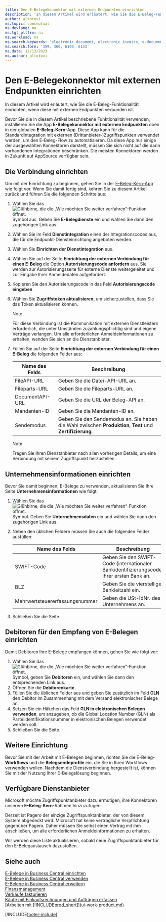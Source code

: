 ```yaml
---
title: Den E-Belegekonnektor mit externen Endpunkten einrichten
description: 'In diesem Artikel wird erläutert, wie Sie die E-Beleg-Funktionalität einrichten, wenn diese mit externen Endpunkten verbunden ist.'
author: altotovi
ms.topic: conceptual
ms.devlang: na
ms.tgt_pltfrm: na
ms.workload: na
ms.search.keywords: 'electronic document, electronic invoice, e-document, e-invoice, access-point, endpoint'
ms.search.form: '359, 360, 6103, 6133'
ms.date: 12/13/2023
ms.author: altotovi
---
```


# Den E-Belegekonnektor mit externen Endpunkten einrichten

In diesem Artikel wird erläutert, wie Sie die E-Beleg-Funktionalität einrichten, wenn diese mit externen Endpunkten verbunden ist.

Bevor Sie die in diesem Artikel beschriebene Funktionalität verwenden, installieren Sie die App **E-Belegekonnektor mit externen Endpunkten** oben in der globalen **E-Beleg-Kern**-App. Diese App kann für die Standardintegration mit externen (Drittanbieter-)Zugriffspunkten verwendet werden, um den E-Beleg-Flow zu automatisieren. Da diese App nur einige der ausgewählten Konnektoren darstellt, müssen Sie sich nicht auf die darin vorhandenen Integrationen beschränken. Die meisten Konnektoren werden in Zukunft auf AppSource verfügbar sein.

## Die Verbindung einrichten

Um mit der Einrichtung zu beginnen, gehen Sie in der [E-Beleg-Kern-App](finance-how-setup-edocuments.md) wie folgt vor. Wenn Sie damit fertig sind, kehren Sie zu diesem Artikel zurück und führen Sie die folgenden Schritte aus:

1. Wählen Sie das ![Glühbirne, die die „Wie möchten Sie weiter verfahren“-Funktion öffnet.](media/ui-search/search_small.png "Wie möchten Sie weiter verfahren?") Symbol aus. Geben Sie **E-Belegdienste** ein und wählen Sie dann den zugehörigen Link aus.
2. Wählen Sie im Feld **Dienstintegration** einen der Integrationscodes aus, die für die Endpunkt-Diensteinrichtung angeboten werden.
3. Wählen Sie **Einrichten der Dienstintegration** aus.
4. Wählen Sie auf der Seite **Einrichtung der externen Verbindung für einen E-Beleg** die Option **Autorisierungscode anfordern** aus. Sie werden zur Autorisierungsseite für externe Dienste weitergeleitet und zur Eingabe Ihrer Anmeldedaten aufgefordert.
5. Kopieren Sie den Autorisierungscode in das Feld **Autorisierungscode eingeben**.
6. Wählen Sie **Zugriffstoken aktualisieren**, um sicherzustellen, dass Sie das Token aktualisieren können.

    > [!NOTE]
    > Für diese Verbindung ist die Kommunikation mit externen Dienstleistern erforderlich, die unter Umständen zuzahlungspflichtig sind und eigene Verträge verlangen. Um alle erforderlichen Anmeldeinformationen zu erhalten, wenden Sie sich an die Dienstanbieter.

7. Füllen Sie auf der Seite **Einrichtung der externen Verbindung für einen E-Beleg** die folgenden Felder aus:

    | Name des Felds | Beschreibung |
    |---|---|
    | FileAPI-URL | Geben Sie die Datei-API-URL an. |
    | Fileparts-URL | Geben Sie die Fileparts-URL an. |
    | DocumentAPI-URL | Geben Sie die URL der Beleg-API an. |
    | Mandanten-ID | Geben Sie die Mandanten-ID an. |
    | Sendemodus | Geben Sie den Sendemodus an. Sie haben die Wahl zwischen **Produktion**, **Test** und **Zertifizierung**. |

    > [!NOTE]
    > Fragen Sie Ihren Dienstanbieter nach allen vorherigen Details, um eine Verbindung mit seinem Zugriffspunkt herzustellen.

## Unternehmensinformationen einrichten

Bevor Sie damit beginnen, E-Belege zu verwenden, aktualisieren Sie Ihre Seite **Unternehmensinformationen** wie folgt:

1. Wählen Sie das ![Glühbirne, die die „Wie möchten Sie weiter verfahren“-Funktion öffnet.](media/ui-search/search_small.png "Wie möchten Sie weiter verfahren") Symbol. Geben Sie **Unternehmensdaten** ein und wählen Sie dann den zugehörigen Link aus.
2. Neben den üblichen Feldern müssen Sie auch die folgenden Felder ausfüllen:

    | Name des Felds | Beschreibung |
    |---|---|
    | SWIFT-Code | Geben Sie den SWIFT-Code (internationaler Bankidentifizierungscode) Ihrer ersten Bank an. |
    | BLZ | Geben Sie die vierstellige Bankleitzahl ein. |
    | Mehrwertsteuererfassungsnummer | Geben die USt-IdNr. des Unternehmens an. |

3. Schließen Sie die Seite.

## Debitoren für den Empfang von E-Belegen einrichten

Damit Debitoren Ihre E-Belege empfangen können, gehen Sie wie folgt vor:

1. Wählen Sie das ![Glühbirne, die die „Wie möchten Sie weiter verfahren“-Funktion öffnet.](media/ui-search/search_small.png "Sagen Sie mir, was Sie tun möchten") Symbol, geben Sie **Debitoren** ein, und wählen Sie dann den entsprechenden Link aus.
2. Öffnen Sie die **Debitorenkarte**.
3. Füllen Sie die üblichen Felder aus und geben Sie zusätzlich im Feld **GLN** den Debitor im Zusammenhang mit dem Versand elektronischer Belege an.
4. Setzen Sie ein Häkchen das Feld **GLN in elektronischen Belegen verwenden**, um anzugeben, ob die Global Location Number (GLN) als Parteiidentifikationsnummer in elektronischen Belegen verwendet werden soll.
5. Schließen Sie die Seite.

## Weitere Einrichtung

Bevor Sie mit der Arbeit mit E-Belegen beginnen, richten Sie die E-Beleg-**Workflows** und die **Belegsendeprofile** ein, die Sie in Ihren Workflows verwenden wollen. Nachdem die Dienstverbindung hergestellt ist, können Sie mit der Nutzung Ihrer E-Belegslösung beginnen.

## Verfügbare Dienstanbieter

Microsoft möchte Zugriffspunktanbieter dazu ermutigen, ihre Konnektoren unserem **E-Beleg-Kern**-Rahmen hinzuzufügen.

Derzeit ist Pagero der einzige Zugriffspunktanbieter, der von diesem System abgedeckt wird. Microsoft hat keine vertragliche Verpflichtung gegenüber Pagero. Daher müssen Sie selbst einen Vertrag mit ihm abschließen, um alle erforderlichen Anmeldeinformationen zu erhalten.

Wir werden diese Liste aktualisieren, sobald neue Zugriffspunktanbieter für den E-Belegaustausch dazustoßen.

## Siehe auch

[E-Belege in Business Central einrichten](finance-how-setup-edocuments.md)  
[E-Belege in Business Central verwenden](finance-how-use-edocuments.md)  
[E-Belege in Business Central erweitern](/dynamics365/business-central/dev-itpro/developer/devenv-extend-edocuments)  
[Finanzmanagement](finance.md)  
[Verkäufe fakturieren](sales-how-invoice-sales.md)  
[Käufe mit Einkaufsrechnungen und Aufträgen erfassen](purchasing-how-record-purchases.md)  
[Arbeiten mit [!INCLUDE[prod_short](includes/prod_short.md)]](ui-work-product.md)

[!INCLUDE[footer-include](includes/footer-banner.md)]
